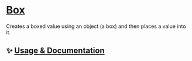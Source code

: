 # [Box](https://tscommon.github.io/monorepo/packages/box)

Creates a boxed value using an object (a box) and then places a value into it.

## ✨ [Usage & Documentation](https://tscommon.github.io/monorepo/packages/box)

